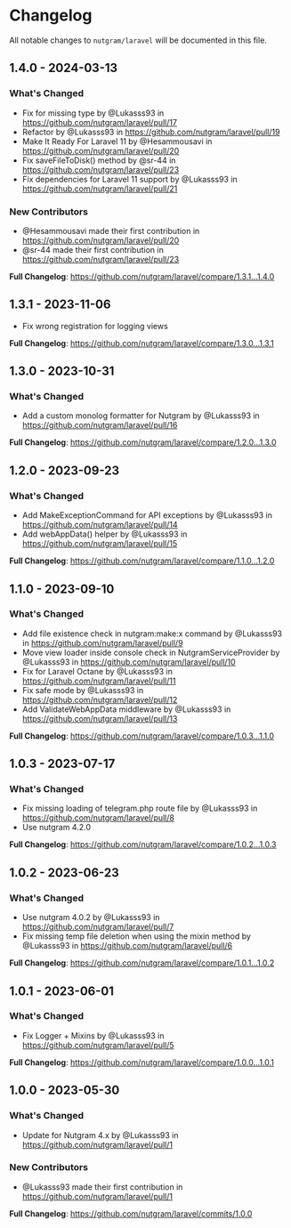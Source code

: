 # Changelog

All notable changes to `nutgram/laravel` will be documented in this file.

## 1.4.0 - 2024-03-13

### What's Changed

* Fix for missing type by @Lukasss93 in https://github.com/nutgram/laravel/pull/17
* Refactor by @Lukasss93 in https://github.com/nutgram/laravel/pull/19
* Make It Ready For Laravel 11 by @Hesammousavi in https://github.com/nutgram/laravel/pull/20
* Fix saveFileToDisk() method by @sr-44 in https://github.com/nutgram/laravel/pull/23
* Fix dependencies for Laravel 11 support by @Lukasss93 in https://github.com/nutgram/laravel/pull/21

### New Contributors

* @Hesammousavi made their first contribution in https://github.com/nutgram/laravel/pull/20
* @sr-44 made their first contribution in https://github.com/nutgram/laravel/pull/23

**Full Changelog**: https://github.com/nutgram/laravel/compare/1.3.1...1.4.0

## 1.3.1 - 2023-11-06

- Fix wrong registration for logging views

**Full Changelog**: https://github.com/nutgram/laravel/compare/1.3.0...1.3.1

## 1.3.0 - 2023-10-31

### What's Changed

- Add a custom monolog formatter for Nutgram by @Lukasss93 in https://github.com/nutgram/laravel/pull/16

**Full Changelog**: https://github.com/nutgram/laravel/compare/1.2.0...1.3.0

## 1.2.0 - 2023-09-23

### What's Changed

- Add MakeExceptionCommand for API exceptions by @Lukasss93 in https://github.com/nutgram/laravel/pull/14
- Add webAppData() helper by @Lukasss93 in https://github.com/nutgram/laravel/pull/15

**Full Changelog**: https://github.com/nutgram/laravel/compare/1.1.0...1.2.0

## 1.1.0 - 2023-09-10

### What's Changed

- Add file existence check in nutgram:make:x command by @Lukasss93 in https://github.com/nutgram/laravel/pull/9
- Move view loader inside console check in NutgramServiceProvider by @Lukasss93 in https://github.com/nutgram/laravel/pull/10
- Fix for Laravel Octane by @Lukasss93 in https://github.com/nutgram/laravel/pull/11
- Fix safe mode by @Lukasss93 in https://github.com/nutgram/laravel/pull/12
- Add ValidateWebAppData middleware by @Lukasss93 in https://github.com/nutgram/laravel/pull/13

**Full Changelog**: https://github.com/nutgram/laravel/compare/1.0.3...1.1.0

## 1.0.3 - 2023-07-17

### What's Changed

- Fix missing loading of telegram.php route file by @Lukasss93 in https://github.com/nutgram/laravel/pull/8
- Use nutgram 4.2.0

**Full Changelog**: https://github.com/nutgram/laravel/compare/1.0.2...1.0.3

## 1.0.2 - 2023-06-23

### What's Changed

- Use nutgram 4.0.2 by @Lukasss93 in https://github.com/nutgram/laravel/pull/7
- Fix missing temp file deletion when using the mixin method by @Lukasss93 in https://github.com/nutgram/laravel/pull/6

**Full Changelog**: https://github.com/nutgram/laravel/compare/1.0.1...1.0.2

## 1.0.1 - 2023-06-01

### What's Changed

- Fix Logger + Mixins by @Lukasss93 in https://github.com/nutgram/laravel/pull/5

**Full Changelog**: https://github.com/nutgram/laravel/compare/1.0.0...1.0.1

## 1.0.0 - 2023-05-30

### What's Changed

- Update for Nutgram 4.x by @Lukasss93 in https://github.com/nutgram/laravel/pull/1

### New Contributors

- @Lukasss93 made their first contribution in https://github.com/nutgram/laravel/pull/1

**Full Changelog**: https://github.com/nutgram/laravel/commits/1.0.0
